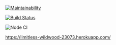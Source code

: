 [![Maintainability](https://api.codeclimate.com/v1/badges/a71160f4cab7cddfdba8/maintainability)](https://codeclimate.com/github/vitamin163/frontend-project-lvl4/maintainability)

[![Build Status](https://travis-ci.org/vitamin163/frontend-project-lvl4.svg?branch=master)](https://travis-ci.org/vitamin163/frontend-project-lvl4)

![Node CI](https://github.com/vitamin163/frontend-project-lvl4/workflows/Node%20CI/badge.svg)

https://limitless-wildwood-23073.herokuapp.com/